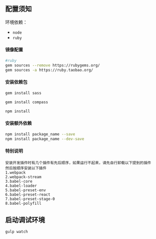 ## 配置须知

环境依赖：

- `node`
- `ruby`

#### 镜像配置

```bash
#ruby
gem sources --remove https://rubygems.org/
gem sources -a https://ruby.taobao.org/
```

#### 安装依赖包

```bash
gem install sass

gem install compass

npm install
```

#### 安装额外依赖

```bash
npm install package_name --save
npm install package_name --dev-save
```

#### 特别说明
```
安装开发插件时有几个插件有先后顺序，如果运行不起来，请先自行卸载以下提到的插件
然后按顺序安装以下插件
1.webpack
2.webpack-stream
3.babel-core
4.babel-loader
5.babel-preset-env
6.babel-preset-react
7.babel-preset-stage-0
8.babel-polyfill
```
## 启动调试环境

```bash
gulp watch
```